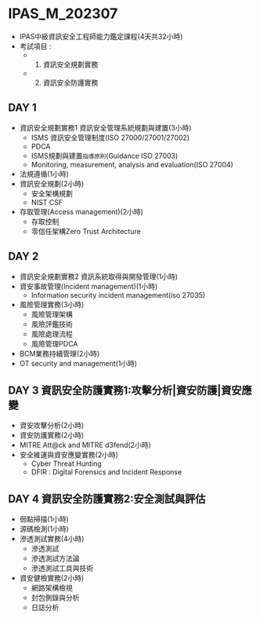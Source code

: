 # IPAS_M_202307
- IPAS中級資訊安全工程師能力鑑定課程(4天共32小時)
- 考試項目 :
  - 1. 資訊安全規劃實務 
  - 2. 資訊安全防護實務
## DAY 1	
- 資訊安全規劃實務1	資訊安全管理系統規劃與建置(3小時)
  - ISMS 資訊安全管理制度(ISO 27000/27001/27002)
  - PDCA
  - ISMS規劃與建置`指導原則`(Guidance ISO 27003)
  - Monitoring, measurement, analysis and evaluation(ISO 27004)
- 法規遵循(1小時)
- 資訊安全規劃(2小時)
  - 安全架構規劃
  - NIST CSF
- 存取管理(Access management)(2小時)
  - 存取控制
  - 零信任架構Zero Trust Architecture
## DAY 2	
- 資訊安全規劃實務2	資訊系統取得與開發管理(1小時)
- 資安事故管理(Incident management)(1小時)
  - Information security incident management(iso 27035)
- 風險管理實務(3小時)
  - 風險管理架構
  - 風險評鑑技術
  - 風險處理流程
  - 風險管理PDCA
- BCM業務持續管理(2小時)
- OT security and management(1小時)
## DAY 3	資訊安全防護實務1:攻擊分析|資安防護|資安應變
- 資安攻擊分析(2小時)
- 資安防護實務(2小時) 
- MITRE Att@ck and MITRE d3fend(2小時)
- 安全維運與資安應變實務(2小時)
  - Cyber Threat Hunting
  - DFIR : Digital Forensics and Incident Response
## DAY 4	資訊安全防護實務2:安全測試與評估	
- 弱點掃描(1小時)
- 源碼檢測(1小時)
- 滲透測試實務(4小時)
  - 滲透測試
  - 滲透測試方法論
  - 滲透測試工具與技術
- 資安健檢實務(2小時)
  - 網路架構檢視
  - 封包側錄與分析
  - 日誌分析
